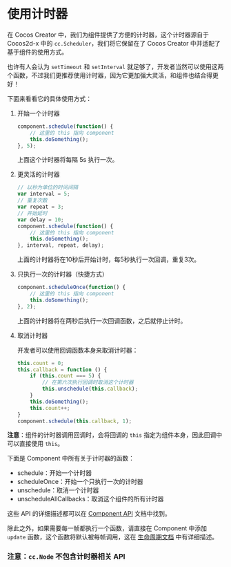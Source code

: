 # 使用计时器

在 Cocos Creator 中，我们为组件提供了方便的计时器，这个计时器源自于 Cocos2d-x 中的 `cc.Scheduler`，我们将它保留在了 Cocos Creator 中并适配了基于组件的使用方式。

也许有人会认为 `setTimeout` 和 `setInterval` 就足够了，开发者当然可以使用这两个函数，不过我们更推荐使用计时器，因为它更加强大灵活，和组件也结合得更好！

下面来看看它的具体使用方式：

1. 开始一个计时器

    ```js
    component.schedule(function() {
        // 这里的 this 指向 component
        this.doSomething();
    }, 5);
    ```

    上面这个计时器将每隔 5s 执行一次。

2. 更灵活的计时器

    ```js
    // 以秒为单位的时间间隔
    var interval = 5;
    // 重复次数
    var repeat = 3;
    // 开始延时
    var delay = 10;
    component.schedule(function() {
        // 这里的 this 指向 component
        this.doSomething();
    }, interval, repeat, delay);
    ```

    上面的计时器将在10秒后开始计时，每5秒执行一次回调，重复3次。

3. 只执行一次的计时器（快捷方式）

    ```js
    component.scheduleOnce(function() {
        // 这里的 this 指向 component
        this.doSomething();
    }, 2);
    ```

    上面的计时器将在两秒后执行一次回调函数，之后就停止计时。

4. 取消计时器

    开发者可以使用回调函数本身来取消计时器：

    ```js
    this.count = 0;
    this.callback = function () {
        if (this.count === 5) {
            // 在第六次执行回调时取消这个计时器
            this.unschedule(this.callback);
        }
        this.doSomething();
        this.count++;
    }
    component.schedule(this.callback, 1);
    ```

**注意**：组件的计时器调用回调时，会将回调的 `this` 指定为组件本身，因此回调中可以直接使用 `this`。

下面是 Component 中所有关于计时器的函数：

- schedule：开始一个计时器
- scheduleOnce：开始一个只执行一次的计时器
- unschedule：取消一个计时器
- unscheduleAllCallbacks：取消这个组件的所有计时器

这些 API 的详细描述都可以在 [Component API](../../../api/zh/classes/Component.html) 文档中找到。

除此之外，如果需要每一帧都执行一个函数，请直接在 Component 中添加 `update` 函数，这个函数将默认被每帧调用，这在 [生命周期文档](life-cycle-callbacks.md#update) 中有详细描述。

### 注意：`cc.Node` 不包含计时器相关 API
